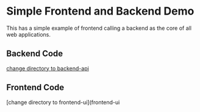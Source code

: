 # Simple Frontend and Backend Demo

This has a simple example of frontend calling a backend as the core of all web applications.

##  Backend Code
[change directory to backend-api](backend-api)

## Frontend Code
[change directory to frontend-ui](frontend-ui
